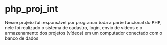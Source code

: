 # php_proj_int
Nesse projeto fui responsável por programar toda a parte funcional do PHP, nele foi realizado o sistema de cadastro, login, envio de vídeos e o armazenamento dos projetos (vídeos) em um computador conectado com o banco de dados  
